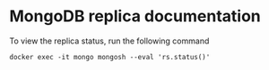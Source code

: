# MongoDB replica documentation

To view the replica status, run the following command
```
docker exec -it mongo mongosh --eval 'rs.status()'
```